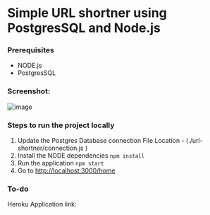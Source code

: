 # Simple URL shortner using PostgresSQL and Node.js

### Prerequisites 
- NODE.js
- PostgresSQL

### Screenshot:
![image](https://user-images.githubusercontent.com/84989538/141835331-672a79ae-1e4f-44a1-8f8b-3719ee1a4cef.png)

### Steps to run the project locally
1. Update the Postgres Database connection File Location - (./url-shortner/connection.js )
2. Install the NODE dependencies 
	`npm install`
3. Run the application
	`npm start`
4. Go to [http://localhost:3000/home](http://localhost:3000/home)

### To-do
Heroku Application link: 

